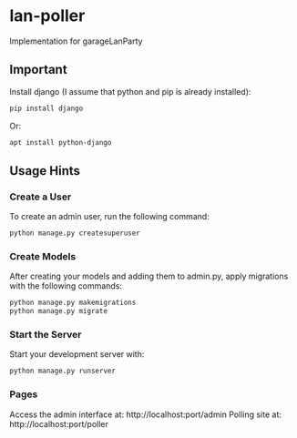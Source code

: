 # lan-poller
Implementation for garageLanParty

## Important
Install django (I assume that python and pip is already installed):
```bash
pip install django
```
Or:
```bash
apt install python-django
```

## Usage Hints

### Create a User

To create an admin user, run the following command:
```bash
python manage.py createsuperuser
```

### Create Models

After creating your models and adding them to admin.py, apply migrations with the following commands:
```bash
python manage.py makemigrations
python manage.py migrate
```

### Start the Server
Start your development server with:
```bash
python manage.py runserver
```

### Pages 
Access the admin interface at: http://localhost:port/admin
Polling site at: http://localhost:port/poller
